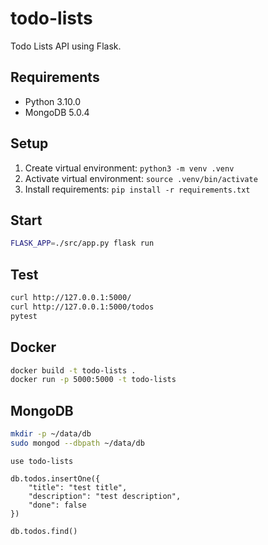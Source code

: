 # todo-lists

Todo Lists API using Flask.

## Requirements

- Python 3.10.0
- MongoDB 5.0.4

## Setup

1. Create virtual environment: `python3 -m venv .venv`
2. Activate virtual environment: `source .venv/bin/activate`
3. Install requirements: `pip install -r requirements.txt`

## Start

```sh
FLASK_APP=./src/app.py flask run
```

## Test

```sh
curl http://127.0.0.1:5000/
curl http://127.0.0.1:5000/todos
pytest
```

## Docker

```sh
docker build -t todo-lists .
docker run -p 5000:5000 -t todo-lists
```

## MongoDB

```sh
mkdir -p ~/data/db
sudo mongod --dbpath ~/data/db
```

```
use todo-lists

db.todos.insertOne({
    "title": "test title",
    "description": "test description",
    "done": false
})

db.todos.find()
```